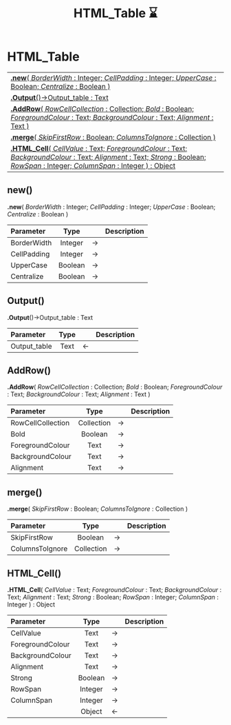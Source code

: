 ﻿---
layout: default
title: HTML_Table ⌛
parent: Classes
---

# HTML_Table

|   |
|:---|
|[**.new**( *BorderWidth* : Integer; *CellPadding* : Integer; *UpperCase* : Boolean; *Centralize* : Boolean )](#new)<br>|
|[**.Output**()->Output_table : Text](#output)<br>|
|[**.AddRow**( *RowCellCollection* : Collection; *Bold* : Boolean; *ForegroundColour* : Text; *BackgroundColour* : Text; *Alignment* : Text )](#addrow)<br>|
|[**.merge**( *SkipFirstRow* : Boolean; *ColumnsToIgnore* : Collection )](#merge)<br>|
|[**.HTML_Cell**( *CellValue* : Text; *ForegroundColour* : Text; *BackgroundColour* : Text; *Alignment* : Text; *Strong* : Boolean; *RowSpan* : Integer; *ColumnSpan* : Integer ) : Object](#html_cell)<br>|


## new()
**.new**( *BorderWidth* : Integer; *CellPadding* : Integer; *UpperCase* : Boolean; *Centralize* : Boolean )

|Parameter|Type|   |Description|
|:---|:---:|:---:|:---:|
|BorderWidth|Integer|->|<Description>|
|CellPadding|Integer|->|<Description>|
|UpperCase|Boolean|->|<Description>|
|Centralize|Boolean|->|<Description>|

## Output()
**.Output**()->Output_table : Text

|Parameter|Type|   |Description|
|:---|:---:|:---:|:---:|
|Output_table|Text|<-|<Description>|

## AddRow()
**.AddRow**( *RowCellCollection* : Collection; *Bold* : Boolean; *ForegroundColour* : Text; *BackgroundColour* : Text; *Alignment* : Text )

|Parameter|Type|   |Description|
|:---|:---:|:---:|:---:|
|RowCellCollection|Collection|->|<Description>|
|Bold|Boolean|->|<Description>|
|ForegroundColour|Text|->|<Description>|
|BackgroundColour|Text|->|<Description>|
|Alignment|Text|->|<Description>|

## merge()
**.merge**( *SkipFirstRow* : Boolean; *ColumnsToIgnore* : Collection )

|Parameter|Type|   |Description|
|:---|:---:|:---:|:---:|
|SkipFirstRow|Boolean|->|<Description>|
|ColumnsToIgnore|Collection|->|<Description>|

## HTML_Cell()
**.HTML_Cell**( *CellValue* : Text; *ForegroundColour* : Text; *BackgroundColour* : Text; *Alignment* : Text; *Strong* : Boolean; *RowSpan* : Integer; *ColumnSpan* : Integer ) : Object

|Parameter|Type|   |Description|
|:---|:---:|:---:|:---:|
|CellValue|Text|->|<Description>|
|ForegroundColour|Text|->|<Description>|
|BackgroundColour|Text|->|<Description>|
|Alignment|Text|->|<Description>|
|Strong|Boolean|->|<Description>|
|RowSpan|Integer|->|<Description>|
|ColumnSpan|Integer|->|<Description>|
||Object|<-|<Description>|
